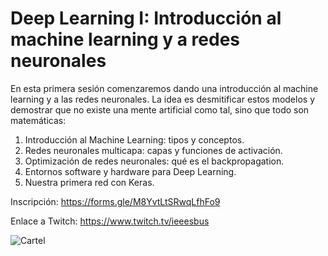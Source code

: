 # Deep Learning I: Introducción al machine learning y a redes neuronales

En esta primera sesión comenzaremos dando una introducción al machine learning y a las redes neuronales. La idea es desmitificar estos modelos y demostrar que no existe una mente artificial como tal, sino que todo son matemáticas:
1.	Introducción al Machine Learning: tipos y conceptos.
2.	Redes neuronales multicapa: capas y funciones de activación.
3.	Optimización de redes neuronales: qué es el backpropagation.
4.	Entornos software y hardware para Deep Learning.
5.	Nuestra primera red con Keras.

Inscripción: https://forms.gle/M8YvtLtSRwqLfhFo9 

Enlace a Twitch:  https://www.twitch.tv/ieeesbus 

![Cartel](https://pbs.twimg.com/media/EU7Seo9VAAUeNCD?format=jpg&name=large)


